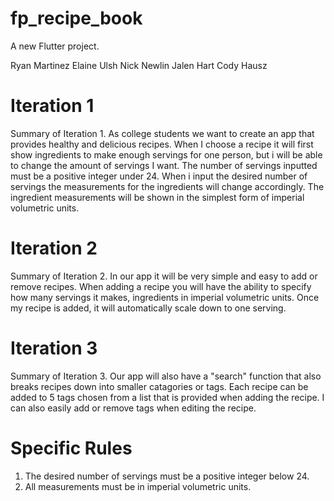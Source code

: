 # fp_recipe_book

A new Flutter project.

Ryan Martinez
Elaine Ulsh
Nick Newlin
Jalen Hart
Cody Hausz

# Iteration 1

Summary of Iteration 1.
    As college students we want to create an app that provides healthy and delicious recipes. When I choose a recipe
it will first show ingredients to make enough servings for one person, but i will be able to change the amount of servings I want. The number of servings inputted must be a positive integer under 24.
When i input the desired number of servings the measurements for the ingredients will change accordingly. The ingredient measurements will be shown in the simplest form of imperial volumetric units.

# Iteration 2

Summary of Iteration 2.
    In our app it will be very simple and easy to add or remove recipes. When adding a recipe you will have the ability to specify how many servings it makes, ingredients in imperial volumetric units.
Once my recipe is added, it will automatically scale down to one serving. 

# Iteration 3

Summary of Iteration 3.
    Our app will also have a "search" function that also breaks recipes down into smaller catagories or tags. Each recipe can be added to 5 tags chosen from a list that is provided when adding the recipe.
I can also easily add or remove tags when editing the recipe.


# Specific Rules
1. The desired number of servings must be a positive integer below 24.
2. All measurements must be in imperial volumetric units.